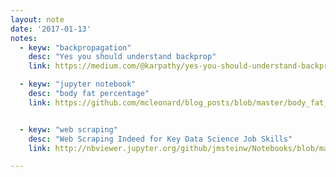 ```yaml
---
layout: note
date: '2017-01-13'
notes:
  - keyw: "backpropagation"
    desc: "Yes you should understand backprop"
    link: https://medium.com/@karpathy/yes-you-should-understand-backprop-e2f06eab496b#.pjfh5jolp

  - keyw: "jupyter notebook"
    desc: "body fat percentage"
    link: https://github.com/mcleonard/blog_posts/blob/master/body_fat_percentage.ipynb


  - keyw: "web scraping"
    desc: "Web Scraping Indeed for Key Data Science Job Skills"
    link: http://nbviewer.jupyter.org/github/jmsteinw/Notebooks/blob/master/IndeedJobs.ipynb

---
```


